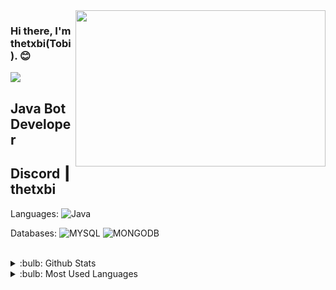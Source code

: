 <img src="https://media.giphy.com/media/q217GUnfKAmJlFcjBX/giphy.gif" align="right" width="400" height="250">

### Hi there, I'm thetxbi(Tobi). :blush:

![](https://komarev.com/ghpvc/?username=Venslore&color=blueviolet)

## Java Bot Developer

## Discord ┃ thetxbi

Languages: 
![Java](https://img.shields.io/badge/-Java-007396?style=flat-square&logo=java&logoColor=white)

Databases: 
![MYSQL](https://img.shields.io/badge/-MYSQL-F29111?style=flat-square&logo=mysql&logoColor=white)
![MONGODB](https://img.shields.io/badge/-MONGODB-47A248?style=flat-square&logo=mongodb&logoColor=white)

<br />

<details>
<summary>:bulb: Github Stats</summary>
</details>

<details>
<summary>:bulb:  Most Used Languages</summary>
</details>
